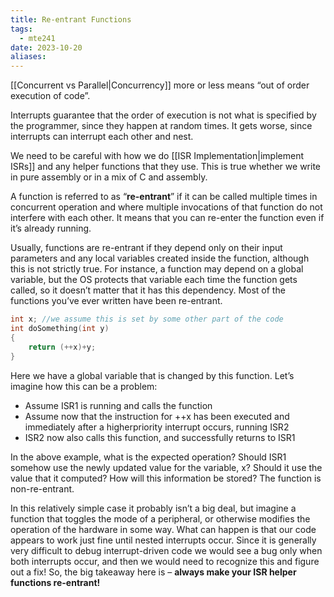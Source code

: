 ```yaml
---
title: Re-entrant Functions
tags:
  - mte241
date: 2023-10-20
aliases:
---
```

[[Concurrent vs Parallel|Concurrency]] more or less means “out of order execution of code”. 

Interrupts guarantee that the order of execution is not what is specified by the programmer, since they happen at random times. It gets worse, since interrupts can interrupt each other and nest. 

We need to be careful with how we do [[ISR Implementation|implement ISRs]] and any helper functions that they use. This is true whether we write in pure assembly or in a mix of C and assembly. 

A function is referred to as “**re-entrant**” if it can be called multiple times in concurrent operation and where multiple invocations of that function do not interfere with each other. It means that you can re-enter the function even if it’s already running. 

Usually, functions are re-entrant if they depend only on their input parameters and any local variables created inside the function, although this is not strictly true. For instance, a function may depend on a global variable, but the OS protects that variable each time the function gets called, so it doesn’t matter that it has this dependency. Most of the functions you’ve ever written have been re-entrant.

```c
int x; //we assume this is set by some other part of the code 
int doSomething(int y) 
{
	return (++x)+y; 
}
```

Here we have a global variable that is changed by this function. Let’s imagine how this can be a problem:
- Assume ISR1 is running and calls the function
- Assume now that the instruction for ++x has been executed and immediately after a higherpriority interrupt occurs, running ISR2
- ISR2 now also calls this function, and successfully returns to ISR1

In the above example, what is the expected operation? Should ISR1 somehow use the newly updated value for the variable, x? Should it use the value that it computed? How will this information be stored? The function is non-re-entrant. 

In this relatively simple case it probably isn’t a big deal, but imagine a function that toggles the mode of a peripheral, or otherwise modifies the operation of the hardware in some way. What can happen is that our code appears to work just fine until nested interrupts occur. Since it is generally very difficult to debug interrupt-driven code we would see a bug only when both interrupts occur, and then we would need to recognize this and figure out a fix! So, the big takeaway here is – **always make your ISR helper functions re-entrant!**